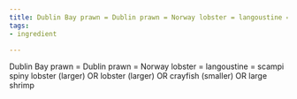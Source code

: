 ```yaml
---
title: Dublin Bay prawn = Dublin prawn = Norway lobster = langoustine = scampi
tags:
- ingredient

---
```

Dublin Bay prawn = Dublin prawn = Norway lobster = langoustine = scampi spiny lobster (larger) OR lobster (larger) OR crayfish (smaller) OR large shrimp

